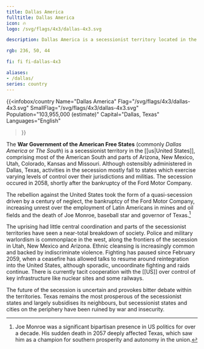 ```yaml
---
title: Dallas America
fulltitle: Dallas America
icon: 🔥
logo: /svg/flags/4x3/dallas-4x3.svg

description: Dallas America is a secessionist territory located in the southern United States.

rgb: 236, 50, 44

fi: fi fi-dallas-4x3

aliases:
- /dallas/
series: country
---
```

{{<infobox/country
     Name="Dallas America"
     Flag="/svg/flags/4x3/dallas-4x3.svg"
     SmallFlag="/svg/flags/4x3/dallas-4x3.svg"
     Population="103,955,000 (estimate)"
     Capital="Dallas, Texas"
     Languages="English"
 >}}

The **<span class="fi fi-dallas-4x3"></span> War Government of the American Free States** (commonly *Dallas America* or *The South*) is a secessionist territory in the [[us|United States]], comprising most of the American South and parts of Arizona, New Mexico, Utah, Colorado, Kansas and Missouri. Although ostensibly administered in Dallas, Texas, activities in the secession mostly fall to states which exercise varying levels of control over their jurisdictions and militias. The secession occured in 2058, shortly after the bankruptcy of the Ford Motor Company.

The rebellion against the United States took the form of a quasi-secession driven by a century of neglect, the bankruptcy of the Ford Motor Company, increasing unrest over the employment of Latin Americans in mines and oil fields and the death of Joe Monroe, baseball star and governor of Texas.[^governor]

The uprising had little central coordination and parts of the secessionist territories have seen a near-total breakdown of society. Police and military warlordism is commonplace in the west, along the frontiers of the secession in Utah, New Mexico and Arizona. Ethnic cleansing is increasingly common and backed by indiscriminate violence. Fighting has paused since February 2059, when a ceasefire has allowed talks to resume around reintegration into the United States, although sporadic, uncoordinate fighting and raids continue. There is currently tacit cooperation with the [[US]] over control of key infrastructure like nuclear sites and some railways. 

The future of the secession is uncertain and provokes bitter debate within the territories. Texas remains the most prosperous of the secessionist states and largely subsidises its neighbours, but secessionist states and cities on the periphery have been ruined by war and insecurity.

[^governor]: Joe Monroe was a significant bipartisan presence in US politics for over a decade. His sudden death in 2057 deeply affected Texas, which saw him as a champion for southern prosperity and autonomy in the union. 